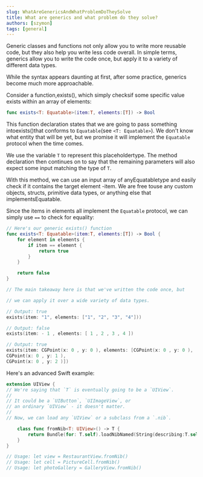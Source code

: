 ```yaml
---
slug: WhatAreGenericsAndWhatProblemDoTheySolve
title: What are generics and what problem do they solve?
authors: [szymon]
tags: [general]
---
```


Generic classes and functions not only allow you to write more reusable code, but they also help you write less code overall. In simple terms, generics allow you to write the code once, but apply it to a variety of different data types.

While the syntax appears daunting at first, after some practice, generics become much more approachable.

Consider a function,exists(), which simply checksif some specific value exists within an array of elements:
```swift
func exists<T: Equatable>(item:T, elements:[T]) -> Bool
```

This function declaration states that we are going to pass something intoexists()that conforms to `Equatable`(see `<T: Equatable>`). We don't know what entity that will be yet, but we promise it will implement the `Equatable` protocol when the time comes.

We use the variable `T` to represent this placeholdertype. The method declaration then continues on to say that the remaining parameters will also expect some input matching the type of `T`.

With this method, we can use an input array of anyEquatabletype and easily check if it contains the target element -item. We are free touse any custom objects, structs, primitive data types, or anything else that implementsEquatable.

Since the items in elements all implement the `Equatable` protocol, we can simply use `==` to check for equality:

```swift
// Here's our generic exists() function
func exists<T: Equatable>(item:T, elements:[T]) -> Bool {
    for element in elements {
        if item == element {
            return true
        }
    }

    return false
}

// The main takeaway here is that we've written the code once, but

// we can apply it over a wide variety of data types.

// Output: true
exists(item: "1", elements: ["1", "2", "3", "4"]))

// Output: false
exists(item: - 1 , elements: [ 1 , 2 , 3 , 4 ])

// Output: true
exists(item: CGPoint(x: 0 , y: 0 ), elements: [CGPoint(x: 0 , y: 0 ),
CGPoint(x: 0 , y: 1 ),
CGPoint(x: 0 , y: 2 )])
```

Here's an advanced Swift example:

```swift
extension UIView {
// We're saying that `T` is eventually going to be a `UIView`.
//
// It could be a `UIButton`, `UIImageView`, or
// an ordinary `UIView` - it doesn't matter.
//
// Now, we can load any `UIView` or a subclass from a `.nib`.

    class func fromNib<T: UIView>() -> T {
        return Bundle(for: T.self).loadNibNamed(String(describing:T.self), owner: nil, options: nil)![ 0 ] as! T
    }
}

// Usage: let view = RestaurantView.fromNib()
// Usage: let cell = PictureCell.fromNib()
// Usage: let photoGallery = GalleryView.fromNib()
```
